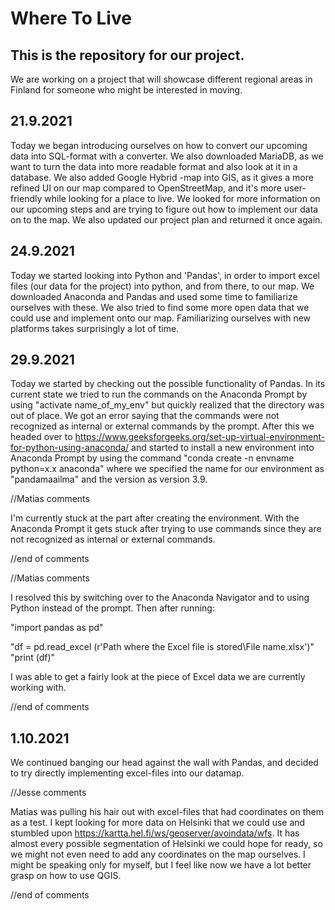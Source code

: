 # Where To Live
## This is the repository for our project.
We are working on a project that will showcase different regional areas in Finland for someone who might be interested in moving. 

## 21.9.2021
Today we began introducing ourselves on how to convert our upcoming data into SQL-format with a converter. We also downloaded MariaDB, as we want to turn the data into more readable format and also look at it in a database.
We also added Google Hybrid -map into GIS, as it gives a more refined UI on our map compared to OpenStreetMap, and it's more user-friendly while looking for a place to live. We looked for more information on our upcoming steps and are trying to figure out how to implement our data on to the map.
We also updated our project plan and returned it once again.

## 24.9.2021
Today we started looking into Python and 'Pandas', in order to import excel files (our data for the project) into python, and from there, to our map.
We downloaded Anaconda and Pandas and used some time to familiarize ourselves with these. We also tried to find some more open data that we could use and implement onto our map. Familiarizing ourselves with new platforms takes surprisingly a lot of time.





## 29.9.2021 

Today we started by checking out the possible functionality of Pandas. In its current state we tried to run the commands on the Anaconda Prompt by using "activate name_of_my_env" but quickly realized that the directory was out of place. We got an error saying that the commands were not recognized as internal or external commands by the prompt. After this we headed over to https://www.geeksforgeeks.org/set-up-virtual-environment-for-python-using-anaconda/ and started to install a new environment into Anaconda Prompt by using the command "conda create -n envname python=x.x anaconda" where we specified the name for our environment as "pandamaailma" and the version as version 3.9.

//Matias comments 

I'm currently stuck at the part after creating the environment. With the Anaconda Prompt it gets stuck after trying to use commands since they are not recognized as internal or external commands. 

//end of comments


//Matias comments

I resolved this by switching over to the Anaconda Navigator and to using Python instead of the prompt. Then after running:

"import pandas as pd"

"df = pd.read_excel (r'Path where the Excel file is stored\File name.xlsx')"
"print (df)"

I was able to get a fairly look at the piece of Excel data we are currently working with.

//end of comments

## 1.10.2021

We continued banging our head against the wall with Pandas, and decided to try directly implementing excel-files into our datamap.

//Jesse comments

Matias was pulling his hair out with excel-files that had coordinates on them as a test. I kept looking for more data on Helsinki that we could use and stumbled upon https://kartta.hel.fi/ws/geoserver/avoindata/wfs. It has almost every possible segmentation of Helsinki we could hope for ready, so we might not even need to add any coordinates on the map ourselves. I might be speaking only for myself, but I feel like now we have a lot better grasp on how to use QGIS.

//end of comments

